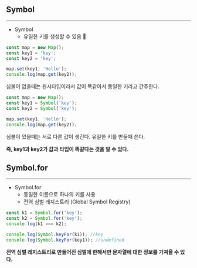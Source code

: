 ## Symbol
-----------------

- Symbol
    - 유일한 키를 생성할 수 있음 🔑

```javascript
const map = new Map();
const key1 = 'key';
const key2 = 'key';

map.set(key1, 'Hello');
console.log(map.get(key2));
```
심볼이 없을때는 원시타입이라서 값이 똑같아서 동일한 키라고 간주한다.

```javascript
const map = new Map();
const key1 = Symbol('key');
const key2 = Symbol('key');

map.set(key1, 'Hello');
console.log(map.get(key2));
```
심볼이 있을때는 서로 다른 값이 생긴다. 유일한 키를 만들때 쓴다.

**즉, key1과 key2가 값과 타입이 똑같다는 것을 알 수 있다.**

## Symbol.for
--------

- Symbol.for
    - 동일한 이름으로 하나의 키를 사용
    - 전역 심벌 레지스트리 (Global Symbol Registry)

```javascript
const k1 = Symbol.for('key');
const k2 = Symbol.for('key');
console.log(k1 === k2);

console.log(Symbol.keyFor(k1)); //key
console.log(Symbol.keyFor(key1)); //undefined
```
**전역 심벌 레지스트리로 만들어진 심벌에 한해서만 문자열에 대한 정보를 가져올 수 있다.**